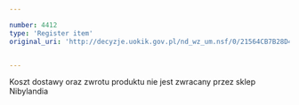 ```yaml
---

number: 4412
type: 'Register item'
original_uri: 'http://decyzje.uokik.gov.pl/nd_wz_um.nsf/0/21564CB7B28D417CC1257B42003DD8C3?OpenDocument'


---
```


Koszt dostawy oraz zwrotu produktu nie jest zwracany przez sklep Nibylandia
